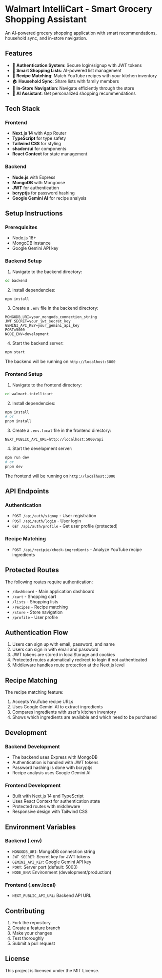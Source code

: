 # Walmart IntelliCart - Smart Grocery Shopping Assistant

An AI-powered grocery shopping application with smart recommendations, household sync, and in-store navigation.

## Features

- 🔐 **Authentication System**: Secure login/signup with JWT tokens
- 🛒 **Smart Shopping Lists**: AI-powered list management
- 📱 **Recipe Matching**: Match YouTube recipes with your kitchen inventory
- 🏠 **Household Sync**: Share lists with family members
- 🧭 **In-Store Navigation**: Navigate efficiently through the store
- 🤖 **AI Assistant**: Get personalized shopping recommendations

## Tech Stack

### Frontend
- **Next.js 14** with App Router
- **TypeScript** for type safety
- **Tailwind CSS** for styling
- **shadcn/ui** for components
- **React Context** for state management

### Backend
- **Node.js** with Express
- **MongoDB** with Mongoose
- **JWT** for authentication
- **bcryptjs** for password hashing
- **Google Gemini AI** for recipe analysis

## Setup Instructions

### Prerequisites
- Node.js 18+ 
- MongoDB instance
- Google Gemini API key

### Backend Setup

1. Navigate to the backend directory:
```bash
cd backend
```

2. Install dependencies:
```bash
npm install
```

3. Create a `.env` file in the backend directory:
```env
MONGODB_URI=your_mongodb_connection_string
JWT_SECRET=your_jwt_secret_key
GEMINI_API_KEY=your_gemini_api_key
PORT=5000
NODE_ENV=development
```

4. Start the backend server:
```bash
npm start
```

The backend will be running on `http://localhost:5000`

### Frontend Setup

1. Navigate to the frontend directory:
```bash
cd walmart-intellicart
```

2. Install dependencies:
```bash
npm install
# or
pnpm install
```

3. Create a `.env.local` file in the frontend directory:
```env
NEXT_PUBLIC_API_URL=http://localhost:5000/api
```

4. Start the development server:
```bash
npm run dev
# or
pnpm dev
```

The frontend will be running on `http://localhost:3000`

## API Endpoints

### Authentication
- `POST /api/auth/signup` - User registration
- `POST /api/auth/login` - User login
- `GET /api/auth/profile` - Get user profile (protected)

### Recipe Matching
- `POST /api/recipie/check-ingredients` - Analyze YouTube recipe ingredients

## Protected Routes

The following routes require authentication:
- `/dashboard` - Main application dashboard
- `/cart` - Shopping cart
- `/lists` - Shopping lists
- `/recipes` - Recipe matching
- `/store` - Store navigation
- `/profile` - User profile

## Authentication Flow

1. Users can sign up with email, password, and name
2. Users can sign in with email and password
3. JWT tokens are stored in localStorage and cookies
4. Protected routes automatically redirect to login if not authenticated
5. Middleware handles route protection at the Next.js level

## Recipe Matching

The recipe matching feature:
1. Accepts YouTube recipe URLs
2. Uses Google Gemini AI to extract ingredients
3. Compares ingredients with user's kitchen inventory
4. Shows which ingredients are available and which need to be purchased

## Development

### Backend Development
- The backend uses Express with MongoDB
- Authentication is handled with JWT tokens
- Password hashing is done with bcryptjs
- Recipe analysis uses Google Gemini AI

### Frontend Development
- Built with Next.js 14 and TypeScript
- Uses React Context for authentication state
- Protected routes with middleware
- Responsive design with Tailwind CSS

## Environment Variables

### Backend (.env)
- `MONGODB_URI`: MongoDB connection string
- `JWT_SECRET`: Secret key for JWT tokens
- `GEMINI_API_KEY`: Google Gemini API key
- `PORT`: Server port (default: 5000)
- `NODE_ENV`: Environment (development/production)

### Frontend (.env.local)
- `NEXT_PUBLIC_API_URL`: Backend API URL

## Contributing

1. Fork the repository
2. Create a feature branch
3. Make your changes
4. Test thoroughly
5. Submit a pull request

## License

This project is licensed under the MIT License. 
